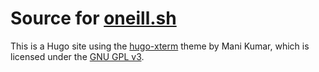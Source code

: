 # Source for [oneill.sh](https://oneill.sh)

This is a Hugo site using the [hugo-xterm](https://github.com/manid2/hugo-xterm)
theme by Mani Kumar, which is licensed under the [GNU GPL v3](LICENSE).
